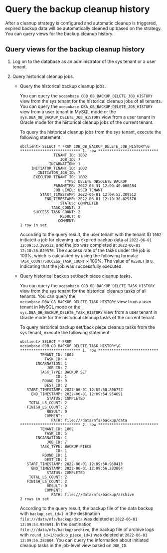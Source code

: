 # Query the backup cleanup history

After a cleanup strategy is configured and automatic cleanup is triggered, expired backup data will be automatically cleaned up based on the strategy. You can query views for the backup cleanup history.

## Query views for the backup cleanup history

1. Log on to the database as an administrator of the sys tenant or a user tenant.

2. Query historical cleanup jobs.

   * Query the historical backup cleanup jobs.

      You can query the `oceanbase.CDB_OB_BACKUP_DELETE_JOB_HISTORY` view from the sys tenant for the historical cleanup jobs of all tenants. You can query the `oceanbase.DBA_OB_BACKUP_DELETE_JOB_HISTORY` view from a user tenant in MySQL mode or the `sys.DBA_OB_BACKUP_DELETE_JOB_HISTORY` view from a user tenant in Oracle mode for the historical cleanup jobs of the current tenant.

      To query the historical cleanup jobs from the sys tenant, execute the following statement:

      ```shell
      obclient> SELECT * FROM CDB_OB_BACKUP_DELETE_JOB_HISTORY\G
      *************************** 1. row ***************************
                     TENANT_ID: 1002
                        JOB_ID: 7
                   INCARNATION: 1
           INITIATOR_TENANT_ID: 1002
              INITIATOR_JOB_ID: 7
            EXECUTOR_TENANT_ID: 1002
                          TYPE: DELETE OBSOLETE BACKUP
                     PARAMETER: 2022-05-31 12:09:40.060284
                     JOB_LEVEL: USER_TENANT
               START_TIMESTAMP: 2022-06-01 12:09:53.389512
                 END_TIMESTAMP: 2022-06-01 12:10:36.829576
                        STATUS: COMPLETED
                    TASK_COUNT: 2
            SUCCESS_TASK_COUNT: 2
                        RESULT: 0
                       COMMENT:
      1 row in set
      ```

      According to the query result, the user tenant with the tenant ID `1002` initiated a job for cleaning up expired backup data at `2022-06-01 12:09:53.389512`, and the job was completed at `2022-06-01 12:10:36.829576`. The success rate of the tasks under the job is 100%, which is calculated by using the following formula: `TASK_COUNT/SUCCESS_TASK_COUNT` × 100%. The value of `RESULT` is `0`, indicating that the job was successfully executed.

   * Query historical backup set/back piece cleanup tasks.

      You can query the `oceanbase.CDB_OB_BACKUP_DELETE_TASK_HISTORY` view from the sys tenant for the historical cleanup tasks of all tenants. You can query the `oceanbase.DBA_OB_BACKUP_DELETE_TASK_HISTORY` view from a user tenant in MySQL mode or the `sys.DBA_OB_BACKUP_DELETE_TASK_HISTORY` view from a user tenant in Oracle mode for the historical cleanup tasks of the current tenant.

      To query historical backup set/back piece cleanup tasks from the sys tenant, execute the following statement:

      ```shell
      obclient> SELECT * FROM oceanbase.CDB_OB_BACKUP_DELETE_TASK_HISTORY\G
      *************************** 1. row ***************************
               TENANT_ID: 1002
                 TASK_ID: 4
             INCARNATION: 1
                  JOB_ID: 7
               TASK_TYPE: BACKUP SET
                      ID: 1
                ROUND_ID: 0
                 DEST_ID: 2
         START_TIMESTAMP: 2022-06-01 12:09:50.800772
           END_TIMESTAMP: 2022-06-01 12:09:54.954691
                  STATUS: COMPLETED
          TOTAL_LS_COUNT: 2
         FINISH_LS_COUNT: 2
                  RESULT: 0
                 COMMENT:
                    PATH: file:///data/nfs/backup/data
      *************************** 2. row ***************************
               TENANT_ID: 1002
                 TASK_ID: 5
             INCARNATION: 1
                  JOB_ID: 7
               TASK_TYPE: BACKUP PIECE
                      ID: 1
                ROUND_ID: 1
                 DEST_ID: 1
         START_TIMESTAMP: 2022-06-01 12:09:50.968413
           END_TIMESTAMP: 2022-06-01 12:09:56.283804
                  STATUS: COMPLETED
          TOTAL_LS_COUNT: 2
         FINISH_LS_COUNT: 2
                  RESULT: 0
                 COMMENT:
                    PATH: file:///data/nfs/backup/archive
      2 rows in set
      ```

      According to the query result, the backup file of the data backup with `backup_set_id=1` in the destination `file:///data/nfs/backup/data` was deleted at `2022-06-01 12:09:54.954691`. In the destination `file:///data/nfs/backup/archive`, the backup file of archive logs with `round_id=1/backup_piece_id=1` was deleted at `2022-06-01 12:09:56.283804`. You can query the information about initiated cleanup tasks in the job-level view based on `JOB_ID`.
